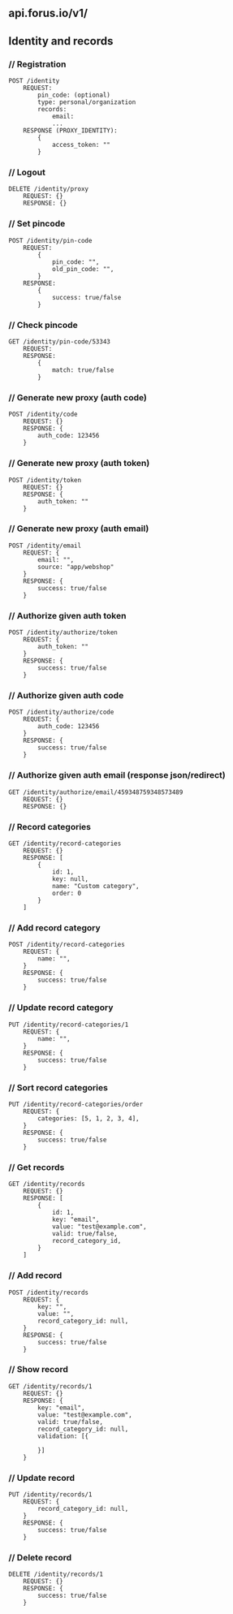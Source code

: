 ## api.forus.io/v1/

## Identity and records

### // Registration

````
POST /identity
    REQUEST:
        pin_code: (optional)
        type: personal/organization
        records:
            email:
            ...
    RESPONSE (PROXY_IDENTITY):
        {
            access_token: ""
        }
````

### // Logout
````
DELETE /identity/proxy
    REQUEST: {}
    RESPONSE: {}
````

### // Set pincode
````
POST /identity/pin-code
    REQUEST:
        {
            pin_code: "",
            old_pin_code: "",
        }
    RESPONSE:
        {
            success: true/false
        }
````
### // Check pincode
````
GET /identity/pin-code/53343
    REQUEST:
    RESPONSE:
        {
            match: true/false
        }
````
### // Generate new proxy (auth code)
````
POST /identity/code
    REQUEST: {}
    RESPONSE: {
        auth_code: 123456
    }
````
### // Generate new proxy (auth token)
````
POST /identity/token
    REQUEST: {}
    RESPONSE: {
        auth_token: ""
    }
````
### // Generate new proxy (auth email)
````
POST /identity/email
    REQUEST: {
        email: "",
        source: "app/webshop"
    }
    RESPONSE: {
        success: true/false
    }
````
### // Authorize given auth token
````
POST /identity/authorize/token
    REQUEST: {
        auth_token: ""
    }
    RESPONSE: {
        success: true/false
    }
````
### // Authorize given auth code
````
POST /identity/authorize/code
    REQUEST: {
        auth_code: 123456
    }
    RESPONSE: {
        success: true/false
    }
````
### // Authorize given auth email (response json/redirect)
````
GET /identity/authorize/email/459348759348573489
    REQUEST: {}
    RESPONSE: {}
````

### // Record categories
````
GET /identity/record-categories
    REQUEST: {}
    RESPONSE: [
        {
            id: 1,
            key: null,
            name: "Custom category",
            order: 0
        }
    ]
````
### // Add record category
````
POST /identity/record-categories
    REQUEST: {
        name: "",
    }
    RESPONSE: {
        success: true/false
    }
````
### // Update record category
````
PUT /identity/record-categories/1
    REQUEST: {
        name: "",
    }
    RESPONSE: {
        success: true/false
    }
````
### // Sort record categories
````
PUT /identity/record-categories/order
    REQUEST: {
        categories: [5, 1, 2, 3, 4],
    }
    RESPONSE: {
        success: true/false
    }
````
### // Get records
````
GET /identity/records
    REQUEST: {}
    RESPONSE: [
        {
            id: 1,
            key: "email",
            value: "test@example.com",
            valid: true/false,
            record_category_id,
        }
    ]
````
### // Add record
````
POST /identity/records
    REQUEST: {
        key: "",
        value: "",
        record_category_id: null,
    }
    RESPONSE: {
        success: true/false
    }
````

### // Show record
````
GET /identity/records/1
    REQUEST: {}
    RESPONSE: {
        key: "email",
        value: "test@example.com",
        valid: true/false,
        record_category_id: null,
        validation: [{

        }]
    }
````
### // Update record
````
PUT /identity/records/1
    REQUEST: {
        record_category_id: null,
    }
    RESPONSE: {
        success: true/false
    }
````
### // Delete record
````
DELETE /identity/records/1
    REQUEST: {}
    RESPONSE: {
        success: true/false
    }

````
